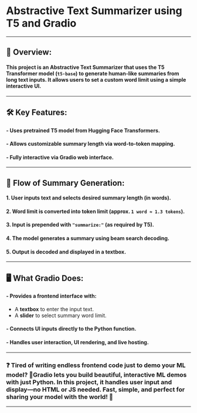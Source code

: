 # **Abstractive Text Summarizer using T5 and Gradio**

---

## **🧠 Overview:**  
#### This project is an **Abstractive Text Summarizer** that uses the **T5 Transformer model** (`t5-base`) to generate human-like summaries from long text inputs. It allows users to **set a custom word limit** using a simple interactive UI.

---

## **🛠️ Key Features:**
#### - Uses **pretrained T5 model** from Hugging Face Transformers.
#### - Allows **customizable summary length** via word-to-token mapping.
#### - Fully interactive via **Gradio web interface**.

---

## **🔄 Flow of Summary Generation:**
#### 1. User inputs text and selects desired summary length (in words).
#### 2. Word limit is converted into token limit (approx. `1 word ≈ 1.3 tokens`).
#### 3. Input is prepended with `"summarize:"` (as required by T5).
#### 4. The model generates a summary using beam search decoding.
#### 5. Output is decoded and displayed in a textbox.

---

## **🖥️ What Gradio Does:**
#### - Provides a **frontend interface** with:
  - A **textbox** to enter the input text.
  - A **slider** to select summary word limit.
#### - Connects UI inputs directly to the Python function.
#### - Handles **user interaction, UI rendering**, and live hosting.

---
### ❓ Tired of writing endless frontend code just to demo your ML model? 🎯Gradio lets you build beautiful, interactive ML demos with just Python. In this project, it handles user input and display—no HTML or JS needed. Fast, simple, and perfect for sharing your model with the world! 🚀

---

